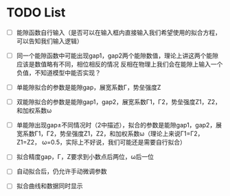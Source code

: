 # TODO List

- [ ] 能隙函数自行输入（是否可以在输入框内直接输入我们希望使用的拟合方程，可以告知我们输入逻辑）
 
- [ ] 同一个能隙函数中可能出现gap1，gap2两个能隙数值，理论上讲这两个能隙应该是数值略有不同，相位相反的情况
  反相在物理上我们会在能隙上输入一个负值，不知道模型中能否实现？

- [ ] 单能隙拟合的参数是能隙gap，展宽系数Γ，势垒强度Z

- [ ] 双能隙拟合的参数是能隙gap1，gap2，展宽系数Γ1，Γ2，势垒强度Z1，Z2，和加权系数ω

- [ ] 单能隙出现gap±不同情况时（2中描述），拟合的参数是能隙gap1，gap2，展宽系数Γ1，Γ2，势垒强度Z1，Z2，和加权系数ω（理论上来说Γ1=Γ2，Z1=Z2，
  ω=0.5，实际上不好说，我们可能还是需要自行拟合）

- [ ] 拟合精度gap，Γ，Z要求到小数点后两位，ω后一位

- [ ] 自动拟合后，仍允许手动微调参数

- [ ] 拟合曲线和数据同时显示
